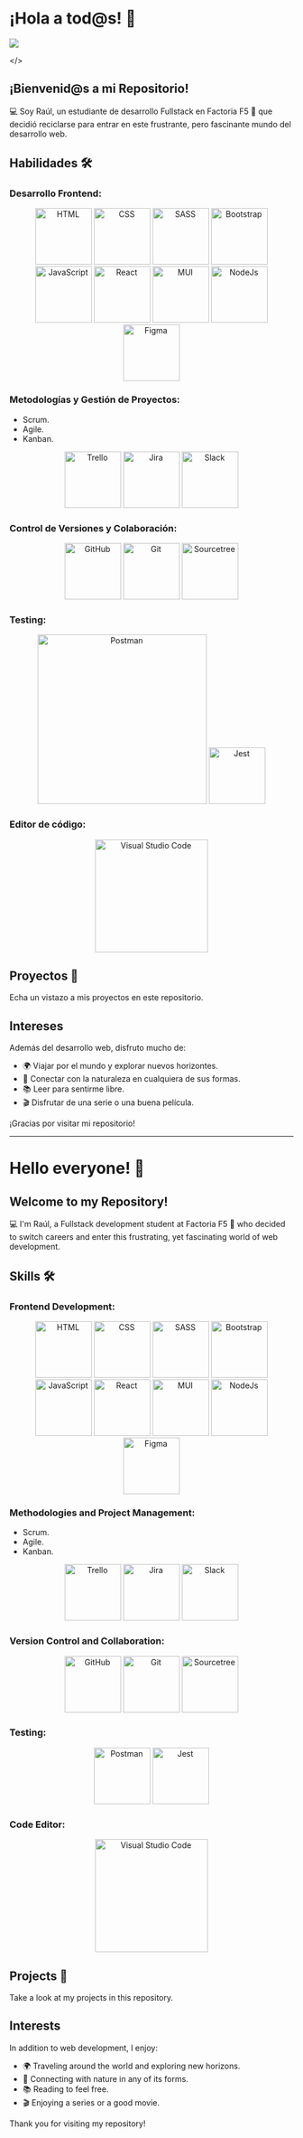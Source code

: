 # ¡Hola a tod@s! 👋

<img src="file:///C:/Users/Ra%C3%BAl%20Ra/Downloads/A%C3%B1adir%20un%20t%C3%ADtulo.svg">

</>

## ¡Bienvenid@s a mi Repositorio!

💻 Soy Raúl, un estudiante de desarrollo Fullstack en Factoria F5 🚀 que decidió reciclarse para entrar en este frustrante, pero fascinante mundo del desarrollo web.

## Habilidades 🛠️

### Desarrollo Frontend:
<p align="center">
  <img src="https://cdn.jsdelivr.net/gh/devicons/devicon/icons/html5/html5-original-wordmark.svg" width="100px" alt="HTML"> 
  <img src="https://cdn.jsdelivr.net/gh/devicons/devicon/icons/css3/css3-original-wordmark.svg" width="100px" alt="CSS">
  <img src="https://cdn.jsdelivr.net/gh/devicons/devicon/icons/sass/sass-original.svg" width="100px" alt="SASS">
  <img src="https://cdn.jsdelivr.net/gh/devicons/devicon/icons/bootstrap/bootstrap-original-wordmark.svg" width="100px" alt="Bootstrap">
  <img src="https://cdn.jsdelivr.net/gh/devicons/devicon/icons/javascript/javascript-original.svg" width="100px" alt="JavaScript">
  <img src="https://cdn.jsdelivr.net/gh/devicons/devicon/icons/react/react-original-wordmark.svg" width="100px" alt="React">
  <img src="https://cdn.jsdelivr.net/gh/devicons/devicon/icons/materialui/materialui-original.svg" width="100px" alt="MUI">
  <img src="https://cdn.jsdelivr.net/gh/devicons/devicon/icons/nodejs/nodejs-original-wordmark.svg" width="100px" alt="NodeJs">
  <img src="https://cdn.jsdelivr.net/gh/devicons/devicon/icons/figma/figma-original.svg" width="100px" alt="Figma">
  
</p>

### Metodologías y Gestión de Proyectos:

  - Scrum.
  - Agile.
  - Kanban.
  
 <p align="center"> 
  <img src="https://cdn.jsdelivr.net/gh/devicons/devicon/icons/trello/trello-plain-wordmark.svg" width="100px" alt="Trello">
  <img src="https://cdn.jsdelivr.net/gh/devicons/devicon/icons/jira/jira-original-wordmark.svg" width="100px" alt="Jira">
  <img src="https://cdn.jsdelivr.net/gh/devicons/devicon/icons/slack/slack-original-wordmark.svg" width="100px" alt="Slack">
</p>

### Control de Versiones y Colaboración:
<p align="center">
  <img src="https://cdn.jsdelivr.net/gh/devicons/devicon/icons/github/github-original-wordmark.svg" width="100px" alt="GitHub">
  <img src="https://cdn.jsdelivr.net/gh/devicons/devicon/icons/git/git-plain-wordmark.svg" width="100px" alt="Git">
  <img src="https://cdn.jsdelivr.net/gh/devicons/devicon/icons/sourcetree/sourcetree-original-wordmark.svg"  width="100px" alt="Sourcetree">
          
</p>

### Testing:
<p align="center">
<img src="https://www.vectorlogo.zone/logos/getpostman/getpostman-ar21.svg" width="300px" alt="Postman">
<img src="https://cdn.jsdelivr.net/gh/devicons/devicon/icons/jest/jest-plain.svg" width="100px" alt="Jest"/>

</p>

### Editor de código:
<p align="center">
  <img src="https://cdn.jsdelivr.net/gh/devicons/devicon/icons/visualstudio/visualstudio-plain-wordmark.svg" width="200px" alt="Visual Studio Code">
</p>


## Proyectos 🚀

Echa un vistazo a mis proyectos en este repositorio.

## Intereses

Además del desarrollo web, disfruto mucho de:

- 🌍 Viajar por el mundo y explorar nuevos horizontes.
- 🌿 Conectar con la naturaleza en cualquiera de sus formas.
- 📚 Leer para sentirme libre.
- 🎬 Disfrutar de una serie o una buena película.

¡Gracias por visitar mi repositorio! 

____________________________________________________________________________________________________________________________________________________________________________________

# Hello everyone! 👋

## Welcome to my Repository!

💻 I'm Raúl, a Fullstack development student at Factoria F5 🚀 who decided to switch careers and enter this frustrating, yet fascinating world of web development.

## Skills 🛠️

### Frontend Development:
<p align="center">
  <img src="https://cdn.jsdelivr.net/gh/devicons/devicon/icons/html5/html5-original-wordmark.svg" width="100px" alt="HTML"> 
  <img src="https://cdn.jsdelivr.net/gh/devicons/devicon/icons/css3/css3-original-wordmark.svg" width="100px" alt="CSS">
  <img src="https://cdn.jsdelivr.net/gh/devicons/devicon/icons/sass/sass-original.svg" width="100px" alt="SASS">
  <img src="https://cdn.jsdelivr.net/gh/devicons/devicon/icons/bootstrap/bootstrap-original-wordmark.svg" width="100px" alt="Bootstrap">
  <img src="https://cdn.jsdelivr.net/gh/devicons/devicon/icons/javascript/javascript-original.svg" width="100px" alt="JavaScript">
  <img src="https://cdn.jsdelivr.net/gh/devicons/devicon/icons/react/react-original-wordmark.svg" width="100px" alt="React">
  <img src="https://cdn.jsdelivr.net/gh/devicons/devicon/icons/materialui/materialui-original.svg" width="100px" alt="MUI">
  <img src="https://cdn.jsdelivr.net/gh/devicons/devicon/icons/nodejs/nodejs-original-wordmark.svg" width="100px" alt="NodeJs">
  <img src="https://cdn.jsdelivr.net/gh/devicons/devicon/icons/figma/figma-original.svg" width="100px" alt="Figma">
  
</p>

### Methodologies and Project Management:

  - Scrum.
  - Agile.
  - Kanban.
  
 <p align="center"> 
  <img src="https://cdn.jsdelivr.net/gh/devicons/devicon/icons/trello/trello-plain-wordmark.svg" width="100px" alt="Trello">
  <img src="https://cdn.jsdelivr.net/gh/devicons/devicon/icons/jira/jira-original-wordmark.svg" width="100px" alt="Jira">
  <img src="https://cdn.jsdelivr.net/gh/devicons/devicon/icons/slack/slack-original-wordmark.svg" width="100px" alt="Slack">
</p>

### Version Control and Collaboration:
<p align="center">
  <img src="https://cdn.jsdelivr.net/gh/devicons/devicon/icons/github/github-original-wordmark.svg" width="100px" alt="GitHub">
  <img src="https://cdn.jsdelivr.net/gh/devicons/devicon/icons/git/git-plain-wordmark.svg" width="100px" alt="Git">
  <img src="https://cdn.jsdelivr.net/gh/devicons/devicon/icons/sourcetree/sourcetree-original-wordmark.svg"  width="100px" alt="Sourcetree">
</p>

### Testing:
<p align="center">
<img src="https://www.vectorlogo.zone/logos/getpostman/getpostman-ar21.svg" width="100px" alt="Postman">
<img src="https://cdn.jsdelivr.net/gh/devicons/devicon/icons/jest/jest-plain.svg" width="100px" alt="Jest"/>

</p>

### Code Editor:
<p align="center">
  <img src="https://cdn.jsdelivr.net/gh/devicons/devicon/icons/visualstudio/visualstudio-plain-wordmark.svg" width="200px" alt="Visual Studio Code">
</p>

## Projects 🚀

Take a look at my projects in this repository.

## Interests 

In addition to web development, I enjoy:

- 🌍 Traveling around the world and exploring new horizons.
- 🌿 Connecting with nature in any of its forms.
- 📚 Reading to feel free.
- 🎬 Enjoying a series or a good movie.

Thank you for visiting my repository!



